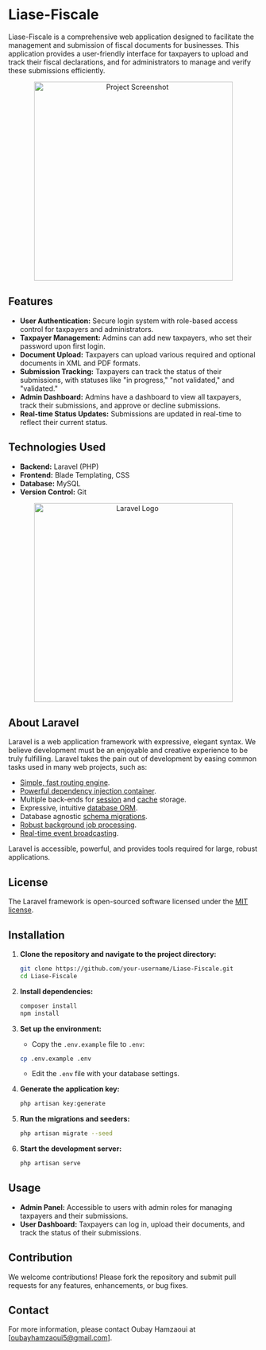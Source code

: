# Liase-Fiscale

Liase-Fiscale is a comprehensive web application designed to facilitate the management and submission of fiscal documents for businesses. This application provides a user-friendly interface for taxpayers to upload and track their fiscal declarations, and for administrators to manage and verify these submissions efficiently.


<p align="center">
    <img src="https://github.com/oubayhamzaoui5/Liase-Fiscale/assets/151577793/d6592d21-644d-4171-b52e-b26540a4fff8" width="400" alt="Project Screenshot">
</p>




## Features

- **User Authentication:** Secure login system with role-based access control for taxpayers and administrators.
- **Taxpayer Management:** Admins can add new taxpayers, who set their password upon first login.
- **Document Upload:** Taxpayers can upload various required and optional documents in XML and PDF formats.
- **Submission Tracking:** Taxpayers can track the status of their submissions, with statuses like "in progress," "not validated," and "validated."
- **Admin Dashboard:** Admins have a dashboard to view all taxpayers, track their submissions, and approve or decline submissions.
- **Real-time Status Updates:** Submissions are updated in real-time to reflect their current status.

## Technologies Used

- **Backend:** Laravel (PHP)
- **Frontend:** Blade Templating, CSS
- **Database:** MySQL
- **Version Control:** Git

<p align="center"><a href="https://laravel.com" target="_blank"><img src="https://raw.githubusercontent.com/laravel/art/master/logo-lockup/5%20SVG/2%20CMYK/1%20Full%20Color/laravel-logolockup-cmyk-red.svg" width="400" alt="Laravel Logo"></a></p>

## About Laravel

Laravel is a web application framework with expressive, elegant syntax. We believe development must be an enjoyable and creative experience to be truly fulfilling. Laravel takes the pain out of development by easing common tasks used in many web projects, such as:

- [Simple, fast routing engine](https://laravel.com/docs/routing).
- [Powerful dependency injection container](https://laravel.com/docs/container).
- Multiple back-ends for [session](https://laravel.com/docs/session) and [cache](https://laravel.com/docs/cache) storage.
- Expressive, intuitive [database ORM](https://laravel.com/docs/eloquent).
- Database agnostic [schema migrations](https://laravel.com/docs/migrations).
- [Robust background job processing](https://laravel.com/docs/queues).
- [Real-time event broadcasting](https://laravel.com/docs/broadcasting).

Laravel is accessible, powerful, and provides tools required for large, robust applications.

## License

The Laravel framework is open-sourced software licensed under the [MIT license](https://opensource.org/licenses/MIT).

## Installation

1. **Clone the repository and navigate to the project directory:**

    ```bash
    git clone https://github.com/your-username/Liase-Fiscale.git
    cd Liase-Fiscale
    ```

2. **Install dependencies:**

    ```bash
    composer install
    npm install
    ```

3. **Set up the environment:**

    - Copy the `.env.example` file to `.env`:

    ```bash
    cp .env.example .env
    ```

    - Edit the `.env` file with your database settings.

4. **Generate the application key:**

    ```bash
    php artisan key:generate
    ```

5. **Run the migrations and seeders:**

    ```bash
    php artisan migrate --seed
    ```

6. **Start the development server:**

    ```bash
    php artisan serve
    ```

## Usage

- **Admin Panel:** Accessible to users with admin roles for managing taxpayers and their submissions.
- **User Dashboard:** Taxpayers can log in, upload their documents, and track the status of their submissions.

## Contribution

We welcome contributions! Please fork the repository and submit pull requests for any features, enhancements, or bug fixes.

## Contact

For more information, please contact Oubay Hamzaoui at [oubayhamzaoui5@gmail.com].
